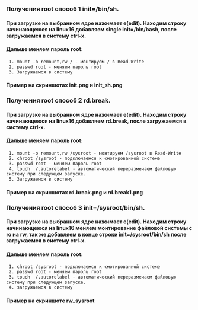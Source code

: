 ### Получения root способ 1 init=/bin/sh.
####  При загрузке на выбранном ядре нажимает e(edit). Находим строку начинающеюся на linux16 добавляем single init=/bin/bash, после загружаемся в систему ctrl-x.
#### Дальше меняем пароль root:
	 1. mount -o remount,rw / - монтируем / в Read-Write
	 2. passwd root - меняем пароль root
	 3. Загружаемся в систему
#### Пример на скриншотах init.png и init_sh.png

### Получения root способ 2 rd.break.
####  При загрузке на выбранном ядре нажимает e(edit). Находим строку начинающеюся на linux16 добавляем rd.break, после загружаемся в систему ctrl-x.
#### Дальше меняем пароль root:
	 1. mount -o remount,rw /sysroot - монтируем /sysroot в Read-Write
	 2. chroot /sysroot - подключаемся к смотированной системе 
	 3. passwd root - меняем пароль root
	 4. touch  /.autorelabel - автоматический переразмечаем файловую систему при следующем запуске. 
	 5. Загружаемся в систему
#### Пример на скриншотах rd.break.png и rd.break1.png

### Получения root способ 3 init=/sysroot/bin/sh.
####  При загрузке на выбранном ядре нажимает e(edit). Находим строку начинающеюся на linux16 меняем монтирование файловой системы с ro на rw, так же добавляем в конце строки init=/sysroot/bin/sh после загружаемся в систему ctrl-x.
#### Дальше меняем пароль root:
	 1. chroot /sysroot - подключаемся к смотированной системе 
	 2. passwd root - меняем пароль root
	 3. touch  /.autorelabel - автоматический переразмечаем файловую систему при следующем запуске.
	 4. загружаемся в систему
#### Пример на скриншотe rw_sysroot 	 
